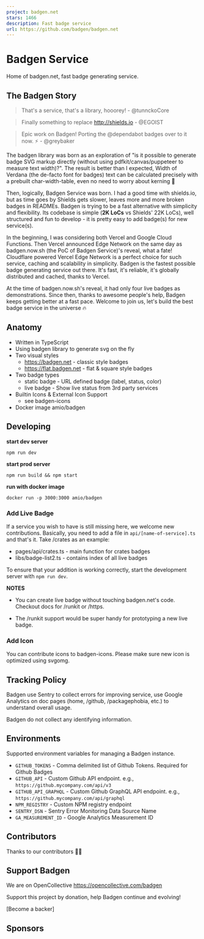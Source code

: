 ```yaml
---
project: badgen.net
stars: 1466
description: Fast badge service
url: https://github.com/badgen/badgen.net
---
```


Badgen Service
==============

Home of badgen.net, fast badge generating service.

The Badgen Story
----------------

> That's a service, that's a library, hooorey! - @tunnckoCore

> Finally something to replace http://shields.io - @EGOIST

> Epic work on Badgen! Porting the @dependabot badges over to it now. ⚡️ - @greybaker

The badgen library was born as an exploration of "is it possible to generate badge SVG markup directly (without using pdfkit/canvas/puppeteer to measure text width)?". The result is better than I expected, Width of Verdana (the de-facto font for badges) text can be calculated precisely with a prebuilt char-width-table, even no need to worry about kerning 🤯

Then, logically, Badgen Service was born. I had a good time with shields.io, but as time goes by Shields gets slower, leaves more and more broken badges in READMEs. Badgen is trying to be a fast alternative with simplicity and flexibility. Its codebase is simple (**2K LoCs** vs Shields' 22K LoCs), well structured and fun to develop - it is pretty easy to add badge(s) for new service(s).

In the beginning, I was considering both Vercel and Google Cloud Functions. Then Vercel announced Edge Network on the same day as badgen.now.sh (the PoC of Badgen Service)'s reveal, what a fate! Cloudflare powered Vercel Edge Network is a perfect choice for such service, caching and scalability in simplicity. Badgen is the fastest possible badge generating service out there. It's fast, it's reliable, it's globally distributed and cached, thanks to Vercel.

At the time of badgen.now.sh's reveal, it had only four live badges as demonstrations. Since then, thanks to awesome people's help, Badgen keeps getting better at a fast pace. Welcome to join us, let's build the best badge service in the universe 🔥

Anatomy
-------

-   Written in TypeScript
-   Using badgen library to generate svg on the fly
-   Two visual styles
    -   https://badgen.net - classic style badges
    -   https://flat.badgen.net - flat & square style badges
-   Two badge types
    -   static badge - URL defined badge (label, status, color)
    -   live badge - Show live status from 3rd party services
-   Builtin Icons & External Icon Support
    -   see badgen-icons
-   Docker image amio/badgen

Developing
----------

**start dev server**

```
npm run dev
```

**start prod server**

```
npm run build && npm start
```

**run with docker image**

```
docker run -p 3000:3000 amio/badgen
```

### Add Live Badge

If a service you wish to have is still missing here, we welcome new contributions. Basically, you need to add a file in `api/[name-of-service].ts` and that's it. Take /crates as an example:

-   pages/api/crates.ts - main function for crates badges
-   libs/badge-list2.ts - contains index of all live badges

To ensure that your addition is working correctly, start the development server with `npm run dev`.

**NOTES**

-   You can create live badge without touching badgen.net's code. Checkout docs for /runkit or /https.
    
-   The /runkit support would be super handy for prototyping a new live badge.
    

### Add Icon

You can contribute icons to badgen-icons. Please make sure new icon is optimized using svgomg.

Tracking Policy
---------------

Badgen use Sentry to collect errors for improving service, use Google Analytics on doc pages (home, /github, /packagephobia, etc.) to understand overall usage.

Badgen do not collect any identifying information.

Environments
------------

Supported environment variables for managing a Badgen instance.

-   `GITHUB_TOKENS` - Comma delimited list of Github Tokens. Required for Github Badges
-   `GITHUB_API` - Custom Github API endpoint. e.g., `https://github.mycompany.com/api/v3`
-   `GITHUB_API_GRAPHQL` - Custom Github GraphQL API endpoint. e.g., `https://github.mycompany.com/api/graphql`
-   `NPM_REGISTRY` - Custom NPM registry endpoint
-   `SENTRY_DSN` - Sentry Error Monitoring Data Source Name
-   `GA_MEASUREMENT_ID` - Google Analytics Measurement ID

Contributors
------------

Thanks to our contributors 🎉👏

Support Badgen
--------------

We are on OpenCollective https://opencollective.com/badgen

Support this project by donation, help Badgen continue and evolving!

\[Become a backer\]

Sponsors
--------

